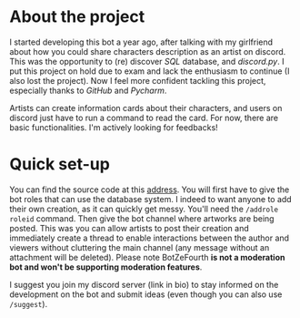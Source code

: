 # About the project
I started developing this bot a year ago, after talking with my girlfriend about how you could share characters 
description as an artist on discord. This was the opportunity to (re) discover *SQL* database, and *discord.py*. I put 
this project on hold due to exam and lack the enthusiasm to continue (I also lost the project). Now I feel more 
confident tackling this project, especially thanks to *GitHub* and *Pycharm*.

Artists can create information cards about their characters, and users on discord just have to run a command to read the 
card. For now, there are basic functionalities. I'm actively looking for feedbacks!

# Quick set-up
You can find the source code at this [address](https://github.com/ChrisZeThird/BotZeFourth).
You will first have to give the bot roles that can use the database system. I indeed to want anyone to add their own 
creation, as it can quickly get messy. You'll need the `/addrole roleid` command. Then give the bot channel where 
artworks are being posted. This was you can allow artists to post their creation and immediately create a thread to 
enable interactions between the author and viewers without cluttering the main channel (any message without an 
attachment will be deleted). Please note BotZeFourth **is not a moderation bot and won't be supporting moderation 
features**.

I suggest you join my discord server (link in bio) to stay informed on the development on the bot and submit ideas 
(even though you can also use `/suggest`).